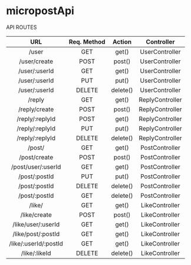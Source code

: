 # micropostApi


API ROUTES

| URL                   | Req. Method   | Action  |    Controller  |
|:---------------------:|:-------------:|:-------:|:--------------:|   
| /user                 |GET            |get()    | UserController |
| /user/create          | POST          |post()   | UserController |
| /user/:userId         | GET           |get()    | UserController |
| /user/:userId         | PUT           |put()    | UserController |
| /user/:userId         | DELETE        |delete() | UserController |
| /reply                | GET           |get()    | ReplyController|
| /reply/create         | POST          |post()   | ReplyController|
| /reply/:replyId       | POST          |get()    | ReplyController|
| /reply/:replyId       | PUT           |put()    | ReplyController|
| /reply/:replyId       | DELETE        |delete() | ReplyController|
| /post/                | GET           |get()    | PostController |
| /post/create          | POST          |post()   | PostController |
| /post/user/:userId    | GET           |get()    | PostController |
| /post/:postId         | PUT           |put()    | PostController |
| /post/:postId         | DELETE        |delete() | PostController |
| /post/:postId         | GET           |delete() | PostController |
| /like/                | GET           |get()    | LikeController |
| /like/create          | POST          |post()   | LikeController |
| /like/user/:userId    | GET           |get()    | LikeController |
| /like/post/:postId    | GET           |get()    | LikeController |
| /like/:userId/:postId | GET           |get()    | LikeController |
| /like/:likeId         | DELETE        |delete() | LikeController |



